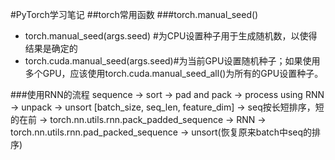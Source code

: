 #PyTorch学习笔记
##torch常用函数
###torch.manual_seed()
* torch.manual_seed(args.seed) #为CPU设置种子用于生成随机数，以使得结果是确定的
* torch.cuda.manual_seed(args.seed)#为当前GPU设置随机种子；如果使用多个GPU，应该使用torch.cuda.manual_seed_all()为所有的GPU设置种子。 

###使用RNN的流程
sequence -> sort -> pad and pack -> process using RNN -> unpack -> unsort
[batch_size, seq_len, feature_dim] -> seq按长短排序，短的在前 -> torch.nn.utils.rnn.pack_padded_sequence  -> RNN -> torch.nn.utils.rnn.pad_packed_sequence ->   unsort(恢复原来batch中seq的排序)

###